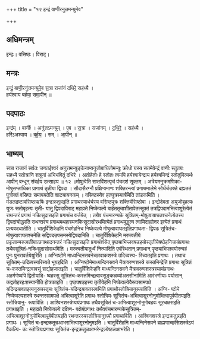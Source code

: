 +++
title = "१२ इन्द्रं वाणीरनुत्तमन्युमेव"

+++
## अधिमन्त्रम्
इन्द्रः। वसिष्ठः। विराट्।

## मन्त्रः
इन्द्रं॒ वाणी॒रनु॑त्तमन्युमे॒व स॒त्रा राजा॑नं दधिरे॒ सह॑ध्यै ।  
हर्य॑श्वाय बर्हया॒ समा॒पीन् ॥

## पदपाठः
इन्द्र॑म् । वाणीः॑ । अनु॑त्तऽमन्युम् । ए॒व । स॒त्रा । राजा॑नम् । द॒धि॒रे॒ । सह॑ध्यै ।  
हरि॑ऽअश्वाय । ब॒र्ह॒य॒ । सम् । आ॒पीन् ॥

## भाष्यम्
सत्रा राजानं सर्वतः जगतईश्वरं अनुत्तमन्युङ्केनाप्यनुत्तोबाधितोमन्युः क्रोधो यस्य सतमेवेन्द्रं वाणीः स्तुतयः सहध्यै स्तोत्राणि शत्रूणां अभिभवितुं दधिरे । अतोहेतोः हे स्तोतः त्वमपि हर्यश्वायेन्द्राय हर्यश्वमिन्द्रं स्तोतुमित्यर्थः आपीन् बन्धून् संबर्हय उत्साहय ॥ १२ ॥मोषुत्वेति सप्तविंशत्यृचं पंचदशं सूक्तम् । अत्रेयमनुक्रमणिका-मोषुसप्ताधिका प्रागाथं तृतीया द्विपदा । सौदासैरग्नौ प्रक्षिप्यमाणः शक्तिरन्त्यां प्रगाथमालेभे सोर्धर्चउक्ते दह्यततं पुत्रोक्तं वसिष्ठः समापयतेति शाट्यायनकम् । वसिष्ठस्यैव हतपुत्रस्यार्षमिति तांडकमिति । मंडलद्रष्टावसिष्ठऋषिः इन्द्रक्रतुन्नइति प्रगाथस्यार्धर्चस्य वसिष्ठपुत्रः शक्तिर्वसिष्ठोवा । इन्द्रोदेवता अयुजोबृहत्यः युजः सतोबृहत्यः तृती- यातु द्विपदाविराट् महाव्रते निष्केवल्ये बार्हततृचाशीतावेतत्सूक्तं तत्रद्विपदामभित्वाशूरेत्येतं राथन्तरं प्रगाथं नकिःसुदासइति प्रगाथंच वर्जयेत् । तथैव पंचमारण्यके सूत्रितम्-मोषुत्वावाघतश्चनेत्येतस्य द्विपदांचोद्धरति राथन्तरंच प्रगाथमथहास्यनकिःसुदासोरथमित्येतं प्रगाथमुद्धृत्य त्वामिदाह्योनर इत्येतं प्रगाथं प्रत्यवदधातीति । चातुर्विंशिकेहनि पंचमेहनिच निष्केवल्ये मोषुत्वावाघतइतिप्रगाथःस- द्विपदः सूत्रितंच-मोषुत्वावाघतश्चनेति सद्विपदउपसमस्येद्विपदामिति । चातुर्विंशिकेहनि मरुत्वतीये प्रकृतान्मरुत्वतीयात्प्रगाथादनन्तरं नकिःसुदासइति प्रगाथंशंसेत् पृष्ठ्याभिप्लवषडहयोस्तृतीयेषष्ठेहनिचायंप्रगाथः तथैवसूत्रितं-नकिःसुदासोराथमिति । मरुत्वतीयादूर्ध्वं नित्यादिति एवंस्थितान् प्रगाथान् पृष्ठ्याभिप्लवयोरन्वहं पुनः पुनरावर्तयेयुरिति । अग्निष्टोमे माध्यन्दिनसवनेच्छावाकशस्त्रे उदिन्न्वस्य- रिच्यतइति प्रगाथः । तथाच सूत्रितम्-उदिन्न्वस्यरिच्यते भूयइदिति । अग्निष्टोमेमाध्यन्दिनसवने मैत्रावरुणशस्त्रे कस्तमिन्द्रेति प्रगाथः सूत्रितं च-कस्तमिन्द्रत्वावसुं सद्योहजातइति । चातुर्विंशिकेहनि माध्यन्दिनसवने मैत्रावरुणशस्त्रस्यायंप्रगाथः अहर्गणेष्वपि द्वितीयादि- ष्वहस्सु सूत्रितंच-कस्तमिन्द्रत्वावसुङ्कन्नव्योअतसीनामिति आरंभणीयाः पर्यासान् कद्वतोहरहःशस्यानीति होत्रकाइति । पृष्ठ्यषडहस्य तृतीयेहनि निष्केवल्येवैरूपसामपक्षे यदिन्द्रयावतइत्यनुरूपस्तृचः सूत्रितंच-यदिन्द्रयावतस्त्वमिति प्रगाथौस्तोत्रियानुरूपाविति । अग्नि- ष्टोमे निष्केवल्यशस्त्रे रथन्तरसामपक्षे अभित्वाशूरेति प्रगाथः स्तोत्रियः सूत्रितंच-अभित्वाशूरनोनुमोभित्वापूर्वपीतयइति स्तोत्रियानु- रूपाविति । आश्विनशस्त्रेप्ययंप्रगाथः तथैवसूत्रितं च-अभित्वाशूरनोनुमोबहवः सूरचक्षसइति प्रगाथाइति । महाव्रते निष्केवल्ये दक्षिण- पक्षेयंप्रगाथः तथैवपंचमारण्यकेसूत्रितम्-अभित्वाशूरनोनुमोभित्वापूर्वपीतयइति रथन्तरस्यस्तोत्रियानुरूपौ प्रगाथाविति । आश्विनशस्त्रे इन्द्रक्रतुन्नइति प्रगाथः । सूत्रितं च-इन्द्रक्रतुन्नआभराभित्वाशूरनोनुमइति । चातुर्विंशेहनि माध्यन्दिनेसवने ब्राह्मणाच्छंसिशस्त्रेऽयं वैकल्पि- कः स्तोत्रियःप्रगाथः सूत्रितंच-इन्द्रक्रतुन्नआभरेन्द्रज्येष्ठन्नआभरेति ।